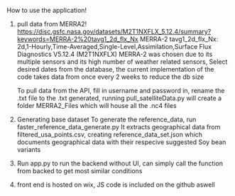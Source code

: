 How to use the application!

1. pull data from MERRA2!
    https://disc.gsfc.nasa.gov/datasets/M2T1NXFLX_5.12.4/summary?keywords=MERRA-2%20tavg1_2d_flx_Nx
    MERRA-2 tavg1_2d_flx_Nx: 2d,1-Hourly,Time-Averaged,Single-Level,Assimilation,Surface Flux Diagnostics V5.12.4 (M2T1NXFLX)
        MERRA-2 was chosen due to its multiple sensors and its high number of weather related sensors, 
    Select desired dates from the database, the current implementation of the code takes data from once every 2 weeks to reduce the db size

    To pull data from the API, fill in username and password in, rename the .txt file to the .txt generated, running pull_satelliteData.py will create a folder MERRA2_Files which will house all the .nc4 files

2. Generating base dataset
    To generate the reference_data, run faster_reference_data_generate.py
    It extracts geographical data from filtered_usa_points.csv, creating reference_data_set.json which documents geographical data with their respecive suggested Soy bean variants

3. Run app.py to run the backend 
    without UI, can simply call the function from backed to get most similar conditions

4. front end is hosted on wix, JS code is included on the github aswell
